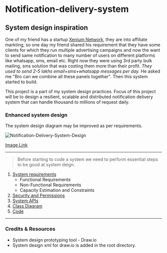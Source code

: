 # Notification-delivery-system

## System design inspiration
One of my friend has a startup [Xenium Network](http://xeniumnetwork.com/), they are into affiliate markting, so one day my friend shared his requirement that they have some clients for which they run multiple advertising campaigns and now the want to send same notification to many number of users on different platforms like whatsapp, sms, email etc. Right now they were using 3rd party bulk mailing, sms solution that was costing them more than their profit. *They used to send 2-5 lakhs email+sms+whatsapp messages per day.* He asked me "Bro can we combine all these panels together". Then this system started to build.

This project is a part of my system design practices. Focus of this project will be to design a resilient, scalable and distributed notification delivery system that can handle thousand to millions of request daily.

### Enhanced system design
The system design diagram may be improved as per requirements.

![Notification-Delivery-System-Design](https://raw.githubusercontent.com/hardeeksharma/Notification-delivery-system-design/master/notification%20delivery%20system-enhancement.jpg)

[Image Link](https://raw.githubusercontent.com/hardeeksharma/Notification-delivery-system-design/master/notification%20delivery%20system-enhancement.jpg)

---

> Before starting to code a system we need to perform essential steps to be good at system deign.
1. [System requirements](https://github.com/hardeeksharma/Notification-delivery-system-design/blob/master/system-requirements/README.md)
    - Functional Requirements
    - Non-Functional Requirements
    - Capacity Estimation and Constraints
2. [Security and Permissions](#)
3. [System APIs](#)
4. [Class Diagram](#)
5. [Code](#)
---
### Credits & Resources
- System design prototyping tool - Draw.io
- System design xml for draw.io is added in the root directory.
